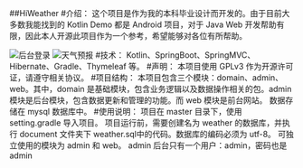 ##HiWeather
#介绍：
这个项目是作为我的本科毕业设计而开发的。由于目前大多数我能找到的 Kotlin Demo 都是 Android 项目，对于 Java Web 开发帮助有限，因此本人开源此项目作为一个参考，希望能够对各位有所帮助。

![后台登录](http://git.oschina.net/uploads/images/2016/0612/174557_b82d3bfa_459585.jpeg "后台登录页")
![天气预报](http://git.oschina.net/uploads/images/2016/0612/174757_f80614b2_459585.jpeg "网站天气预报页面")
#技术：
Kotlin、SpringBoot、SpringMVC、Hibernate、Gradle、Thymeleaf 等。
#声明：
本项目使用 GPLv3 作为开源许可证，请遵守相关协议。
#项目结构：
本项目包含三个模块：domain、admin、web。其中，domain 是基础模块，包含业务逻辑以及数据操作相关的包。admin 模块是后台模块，包含数据更新和管理的功能。而 web 模块是前台网站。
数据存储在 mysql 数据库中。
#使用说明：
项目在 master 目录下，使用 setting.gradle 导入项目。
项目运行前，需要创建名为 weather 的数据库，并执行 document 文件夹下 weather.sql中的代码。数据库的编码必须为 utf-8。
可独立使用的模块为 admin 和 web。
admin 后台只有一个用户：admin，密码也是 admin